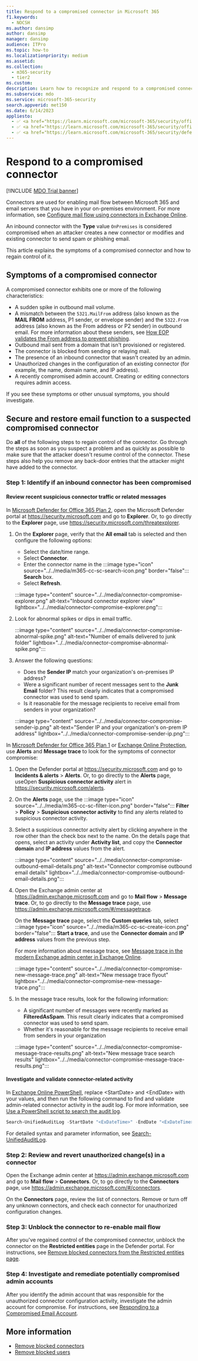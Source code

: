 ```yaml
---
title: Respond to a compromised connector in Microsoft 365
f1.keywords:
  - NOCSH
ms.author: dansimp
author: dansimp
manager: dansimp
audience: ITPro
ms.topic: how-to
ms.localizationpriority: medium
ms.assetid:
ms.collection:
  - m365-security
  - tier2
ms.custom:
description: Learn how to recognize and respond to a compromised connector in Microsoft 365.
ms.subservice: mdo
ms.service: microsoft-365-security
search.appverid: met150
ms.date: 6/14/2023
appliesto:
  - ✅ <a href="https://learn.microsoft.com/microsoft-365/security/office-365-security/eop-about" target="_blank">Exchange Online Protection</a>
  - ✅ <a href="https://learn.microsoft.com/microsoft-365/security/office-365-security/mdo-security-comparison#defender-for-office-365-plan-1-vs-plan-2-cheat-sheet" target="_blank">Microsoft Defender for Office 365 plan 1 and plan 2</a>
  - ✅ <a href="https://learn.microsoft.com/microsoft-365/security/defender/microsoft-365-defender" target="_blank">Microsoft Defender XDR</a>
---
```


# Respond to a compromised connector

[!INCLUDE [MDO Trial banner](../includes/mdo-trial-banner.md)]

Connectors are used for enabling mail flow between Microsoft 365 and email servers that you have in your on-premises environment. For more information, see [Configure mail flow using connectors in Exchange Online](/exchange/mail-flow-best-practices/use-connectors-to-configure-mail-flow/use-connectors-to-configure-mail-flow).

An inbound connector with the **Type** value `OnPremises` is considered compromised when an attacker creates a new connector or modifies and existing connector to send spam or phishing email.

This article explains the symptoms of a compromised connector and how to regain control of it.

## Symptoms of a compromised connector

A compromised connector exhibits one or more of the following characteristics:

- A sudden spike in outbound mail volume.
- A mismatch between the `5321.MailFrom` address (also known as the **MAIL FROM** address, P1 sender, or envelope sender) and the `5322.From` address (also known as the From address or P2 sender) in outbound email. For more information about these senders, see [How EOP validates the From address to prevent phishing](anti-phishing-from-email-address-validation.md#an-overview-of-email-message-standards).
- Outbound mail sent from a domain that isn't provisioned or registered.
- The connector is blocked from sending or relaying mail.
- The presence of an inbound connector that wasn't created by an admin.
- Unauthorized changes in the configuration of an existing connector (for example, the name, domain name, and IP address).
- A recently compromised admin account. Creating or editing connectors requires admin access.

If you see these symptoms or other unusual symptoms, you should investigate.

## Secure and restore email function to a suspected compromised connector

Do **all** of the following steps to regain control of the connector. Go through the steps as soon as you suspect a problem and as quickly as possible to make sure that the attacker doesn't resume control of the connector. These steps also help you remove any back-door entries that the attacker might have added to the connector.

### Step 1: Identify if an inbound connector has been compromised

#### Review recent suspicious connector traffic or related messages

In [Microsoft Defender for Office 365 Plan 2](defender-for-office-365.md), open the Microsoft Defender portal at <https://security.microsoft.com> and go to **Explorer**. Or, to go directly to the **Explorer** page, use <https://security.microsoft.com/threatexplorer>.

1. On the **Explorer** page, verify that the **All email** tab is selected and then configure the following options:
   - Select the date/time range.
   - Select **Connector**.
   - Enter the connector name in the :::image type="icon" source="../../media/m365-cc-sc-search-icon.png" border="false"::: **Search** box.
   - Select **Refresh**.

    :::image type="content" source="../../media/connector-compromise-explorer.png" alt-text="Inbound connector explorer view" lightbox="../../media/connector-compromise-explorer.png":::

2. Look for abnormal spikes or dips in email traffic.

    :::image type="content" source="../../media/connector-compromise-abnormal-spike.png" alt-text="Number of emails delivered to junk folder" lightbox="../../media/connector-compromise-abnormal-spike.png":::

3. Answer the following questions:
    - Does the **Sender IP** match your organization's on-premises IP address?
    - Were a significant number of recent messages sent to the **Junk Email** folder? This result clearly indicates that a compromised connector was used to send spam.
    - Is it reasonable for the message recipients to receive email from senders in your organization?

    :::image type="content" source="../../media/connector-compromise-sender-ip.png" alt-text="Sender IP and your organization's on-prem IP address" lightbox="../../media/connector-compromise-sender-ip.png":::

In [Microsoft Defender for Office 365 Plan 1](defender-for-office-365.md) or [Exchange Online Protection](eop-about.md), use **Alerts** and **Message trace** to look for the symptoms of connector compromise:

1. Open the Defender portal at <https://security.microsoft.com> and go to **Incidents & alerts** \> **Alerts**. Or, to go directly to the **Alerts** page, useOpen **Suspicious connector activity** alert in <https://security.microsoft.com/alerts>.

2. On the **Alerts** page, use the :::image type="icon" source="../../media/m365-cc-sc-filter-icon.png" border="false"::: **Filter** \> **Policy** \> **Suspicious connector activity** to find any alerts related to suspicious connector activity.

3. Select a suspicious connector activity alert by clicking anywhere in the row other than the check box next to the name. On the details page that opens, select an activity under **Activity list**, and copy the **Connector domain** and **IP address** values from the alert.

    :::image type="content" source="../../media/connector-compromise-outbound-email-details.png" alt-text="Connector compromise outbound email details" lightbox="../../media/connector-compromise-outbound-email-details.png":::

4. Open the Exchange admin center at <https://admin.exchange.microsoft.com> and go to **Mail flow** \> **Message trace**. Or, to go directly to the **Message trace** page, use <https://admin.exchange.microsoft.com/#/messagetrace>.

   On the **Message trace** page, select the **Custom queries** tab, select :::image type="icon" source="../../media/m365-cc-sc-create-icon.png" border="false"::: **Start a trace**, and use the **Connector domain** and **IP address** values from the previous step.

   For more information about message trace, see [Message trace in the modern Exchange admin center in Exchange Online](/exchange/monitoring/trace-an-email-message/message-trace-modern-eac).

   :::image type="content" source="../../media/connector-compromise-new-message-trace.png" alt-text="New message trace flyout" lightbox="../../media/connector-compromise-new-message-trace.png":::

4. In the message trace results, look for the following information:
   - A significant number of messages were recently marked as **FilteredAsSpam**. This result clearly indicates that a compromised connector was used to send spam.
   - Whether it's reasonable for the message recipients to receive email from senders in your organization

   :::image type="content" source="../../media/connector-compromise-message-trace-results.png" alt-text="New message trace search results" lightbox="../../media/connector-compromise-message-trace-results.png":::

#### Investigate and validate connector-related activity

In [Exchange Online PowerShell](/powershell/exchange/connect-to-exchange-online-powershell), replace \<StartDate\> and \<EndDate\> with your values, and then run the following command to find and validate admin-related connector activity in the audit log. For more information, see [Use a PowerShell script to search the audit log](/purview/audit-log-search-script).

```powershell
Search-UnifiedAuditLog -StartDate "<ExDateTime>" -EndDate "<ExDateTime>" -Operations "New-InboundConnector","Set-InboundConnector","Remove-InboundConnector
```

For detailed syntax and parameter information, see [Search-UnifiedAuditLog](/powershell/module/exchange/search-unifiedauditlog).

### Step 2: Review and revert unauthorized change(s) in a connector

Open the Exchange admin center at <https://admin.exchange.microsoft.com> and go to **Mail flow** \> **Connectors**. Or, to go directly to the **Connectors** page, use <https://admin.exchange.microsoft.com/#/connectors>.

On the **Connectors** page, review the list of connectors. Remove or turn off any unknown connectors, and check each connector for unauthorized configuration changes.

### Step 3: Unblock the connector to re-enable mail flow

After you've regained control of the compromised connector, unblock the connector on the **Restricted entities** page in the Defender portal. For instructions, see [Remove blocked connectors from the Restricted entities page](connectors-remove-blocked.md).

### Step 4: Investigate and remediate potentially compromised admin accounts

After you identify the admin account that was responsible for the unauthorized connector configuration activity, investigate the admin account for compromise. For instructions, see [Responding to a Compromised Email Account](responding-to-a-compromised-email-account.md).

## More information

- [Remove blocked connectors](connectors-remove-blocked.md)
- [Remove blocked users](outbound-spam-restore-restricted-users.md)
